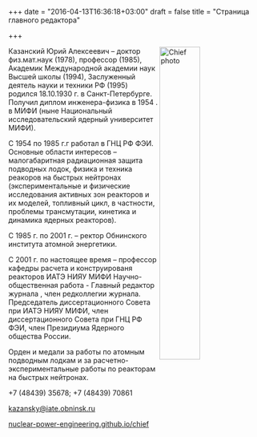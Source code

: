 +++
date = "2016-04-13T16:36:18+03:00"
draft = false
title = "Страница главного редактора"

+++

<img src="/img/chief.jpg" class="img-responsive" alt="Chief photo" width="40%" align="right">


Казанский Юрий Алексеевич – доктор физ.мат.наук (1978), профессор (1985), Академик Международной академии наук Высшей школы (1994), Заслуженный деятель науки и техники РФ (1995) родился 18.10.1930 г. в Санкт-Петербурге. Получил диплом инженера-физика в 1954 . в МИФИ (ныне Национальный исследовательский ядерный университет МИФИ).

С 1954 по 1985 г.г работал в ГНЦ РФ ФЭИ. Основные области интересов – малогабаритная радиационная защита подводных лодок, физика и техника реакоров на быстрых нейтронах (экспериментальные и физические исследования активных зон реакторов и их моделей, топливный цикл, в частности, проблемы трансмутации, кинетика и динамика ядерных реакторов).

C 1985 г. по 2001 г. – ректор Обнинского института атомной энергетики.

С 2001 г. по настоящее время – профессор кафедры расчета и конструированя реакторов ИАТЭ НИЯУ МИФИ
Научно-общественная работа - Главный редактор журнала , член редколлегии журнала. Председатель диссертационного Совета при ИАТЭ НИЯУ МИФИ, член диссертационного Совета при ГНЦ РФ ФЭИ, член Президиума Ядерного общества России.

Орден и медали за работы по атомным подводным лодкам и за расчетно-экспериментальные работы по реакторам на быстрых нейтронах.

<span class="glyphicon glyphicon-earphone" aria-hidden="true"></span> +7 (48439) 35678; +7 (48439) 70861

<span class="glyphicon glyphicon-envelope" aria-hidden="true"></span> [kazansky@iate.obninsk.ru](mailto:kazansky@iate.obninsk.ru)

<span class="glyphicon glyphicon-globe" aria-hidden="true"></span> [nuclear-power-engineering.github.io/chief](http://nuclear-power-engineering.github.io/chief/)